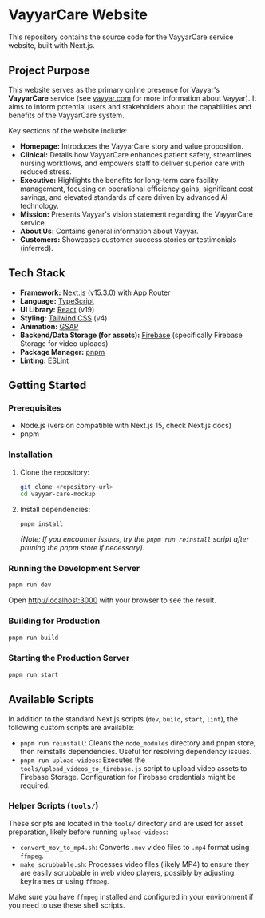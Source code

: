 # VayyarCare Website

This repository contains the source code for the VayyarCare service website, built with Next.js.

## Project Purpose

This website serves as the primary online presence for Vayyar's **VayyarCare** service (see [vayyar.com](https://vayyar.com) for more information about Vayyar). It aims to inform potential users and stakeholders about the capabilities and benefits of the VayyarCare system.

Key sections of the website include:

-   **Homepage:** Introduces the VayyarCare story and value proposition.
-   **Clinical:** Details how VayyarCare enhances patient safety, streamlines nursing workflows, and empowers staff to deliver superior care with reduced stress.
-   **Executive:** Highlights the benefits for long-term care facility management, focusing on operational efficiency gains, significant cost savings, and elevated standards of care driven by advanced AI technology.
-   **Mission:** Presents Vayyar's vision statement regarding the VayyarCare service.
-   **About Us:** Contains general information about Vayyar.
-   **Customers:** Showcases customer success stories or testimonials (inferred).

## Tech Stack

-   **Framework:** [Next.js](https://nextjs.org/) (v15.3.0) with App Router
-   **Language:** [TypeScript](https://www.typescriptlang.org/)
-   **UI Library:** [React](https://reactjs.org/) (v19)
-   **Styling:** [Tailwind CSS](https://tailwindcss.com/) (v4)
-   **Animation:** [GSAP](https://greensock.com/gsap/)
-   **Backend/Data Storage (for assets):** [Firebase](https://firebase.google.com/) (specifically Firebase Storage for video uploads)
-   **Package Manager:** [pnpm](https://pnpm.io/)
-   **Linting:** [ESLint](https://eslint.org/)

## Getting Started

### Prerequisites

-   Node.js (version compatible with Next.js 15, check Next.js docs)
-   pnpm

### Installation

1.  Clone the repository:
    ```bash
    git clone <repository-url>
    cd vayyar-care-mockup
    ```
2.  Install dependencies:
    ```bash
    pnpm install
    ```
    _(Note: If you encounter issues, try the `pnpm run reinstall` script after pruning the pnpm store if necessary)._

### Running the Development Server

```bash
pnpm run dev
```

Open [http://localhost:3000](http://localhost:3000) with your browser to see the result.

### Building for Production

```bash
pnpm run build
```

### Starting the Production Server

```bash
pnpm run start
```

## Available Scripts

In addition to the standard Next.js scripts (`dev`, `build`, `start`, `lint`), the following custom scripts are available:

-   `pnpm run reinstall`: Cleans the `node_modules` directory and pnpm store, then reinstalls dependencies. Useful for resolving dependency issues.
-   `pnpm run upload-videos`: Executes the `tools/upload_videos_to_firebase.js` script to upload video assets to Firebase Storage. Configuration for Firebase credentials might be required.

### Helper Scripts (`tools/`)

These scripts are located in the `tools/` directory and are used for asset preparation, likely before running `upload-videos`:

-   `convert_mov_to_mp4.sh`: Converts `.mov` video files to `.mp4` format using `ffmpeg`.
-   `make_scrubbable.sh`: Processes video files (likely MP4) to ensure they are easily scrubbable in web video players, possibly by adjusting keyframes or using `ffmpeg`.

Make sure you have `ffmpeg` installed and configured in your environment if you need to use these shell scripts.
